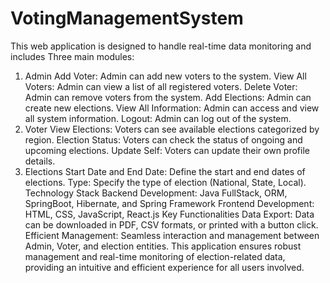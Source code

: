 # VotingManagementSystem
This web application is designed to handle real-time data monitoring and includes Three main modules:
1. Admin
Add Voter: Admin can add new voters to the system.
View All Voters: Admin can view a list of all registered voters.
Delete Voter: Admin can remove voters from the system.
Add Elections: Admin can create new elections.
View All Information: Admin can access and view all system information.
Logout: Admin can log out of the system.
2. Voter
View Elections: Voters can see available elections categorized by region.
Election Status: Voters can check the status of ongoing and upcoming elections.
Update Self: Voters can update their own profile details.
4. Elections
Start Date and End Date: Define the start and end dates of elections.
Type: Specify the type of election (National, State, Local).
Technology Stack
Backend Development: Java FullStack, ORM, SpringBoot, Hibernate, and Spring Framework
Frontend Development: HTML, CSS, JavaScript, React.js
Key Functionalities
Data Export: Data can be downloaded in PDF, CSV formats, or printed with a button click.
Efficient Management: Seamless interaction and management between Admin, Voter, and election entities.
This application ensures robust management and real-time monitoring of election-related data, providing an intuitive and efficient experience for all users involved.

